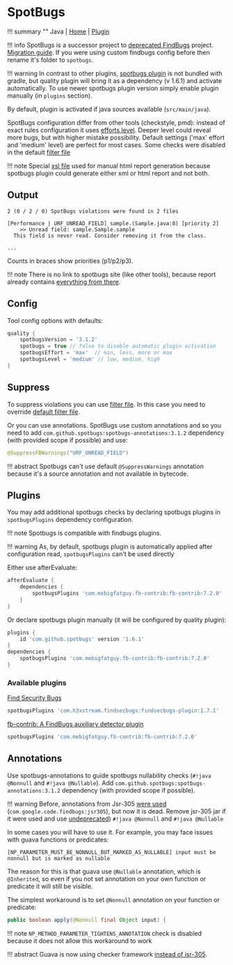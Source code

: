# SpotBugs

!!! summary ""
    Java | [Home](https://spotbugs.github.io) | [Plugin](http://spotbugs.readthedocs.io/en/latest/gradle.html)

!!! info
    SpotBugs is a successor project to [deprecated FindBugs](https://github.com/findbugsproject/findbugs) project.
    [Migration guide](http://spotbugs.readthedocs.io/en/latest/migration.html). If you were using custom 
    findbugs config before then rename it's folder to `spotbugs`.
    
!!! warning
    In contrast to other plugins, [spotbugs plugin](http://spotbugs.readthedocs.io/en/latest/gradle.html) is not bundled with gradle,
    but quality plugin will bring it as a dependency (v 1.6.1) and activate automatically.
    To use newer spotbugs plugin version simply enable plugin manually (in `plugins` section).    
    
By default, plugin is activated if java sources available (`src/main/java`).    

SpotBugs configuration differ from other tools (checkstyle, pmd): instead of exact rules configuration
it uses [efforts level](http://spotbugs.readthedocs.io/en/latest/effort.html). Deeper level could reveal more bugs, but with higher mistake possibility. 
Default settings ('max' effort and 'medium' level) are perfect for most cases. Some checks were disabled in the default 
[filter file](https://github.com/xvik/gradle-quality-plugin/blob/master/src/main/resources/ru/vyarus/quality/config/spotbugs/exclude.xml)

!!! note
    Special [xsl file](https://github.com/xvik/gradle-quality-plugin/blob/master/src/main/resources/ru/vyarus/quality/config/spotbugs/html-report-style.xsl) 
    used for manual html report generation because spotbugs plugin could generate either xml or html report and not both. 

## Output

```
2 (0 / 2 / 0) SpotBugs violations were found in 2 files

[Performance | URF_UNREAD_FIELD] sample.(Sample.java:8) [priority 2]
	>> Unread field: sample.Sample.sample
  This field is never read. Consider removing it from the class.
  
...  
```

Counts in braces show priorities (p1/p2/p3).

!!! note
    There is no link to spotbugs site (like other tools), because report already contains [everything from there](https://spotbugs.readthedocs.io/en/latest/bugDescriptions.html).

## Config

Tool config options with defaults:

```groovy
quality {
    spotbugsVersion = '3.1.2'
    spotbugs = true // false to disable automatic plugin activation
    spotbugsEffort = 'max'  // min, less, more or max
    spotbugsLevel = 'medium' // low, medium, high
}
```

## Suppress

To suppress violations you can use [filter file](http://spotbugs.readthedocs.io/en/latest/filter.html).
In this case you need to override [default filter file](https://github.com/xvik/gradle-quality-plugin/blob/master/src/main/resources/ru/vyarus/quality/config/spotbugs/exclude.xml).

Or you can use annotations. SpotBugs use custom annotations and so you need to add 
`com.github.spotbugs:spotbugs-annotations:3.1.2` dependency (with provided scope if possible) and use:

```java
@SuppressFBWarnings("URF_UNREAD_FIELD")
```

!!! abstract
    Spotbugs can't use default `@SuppressWarnings` annotation because it's a source annotation
    and not available in bytecode. 

## Plugins

You may add additional spotbugs checks by declaring spotbugs plugins in `spotbugsPlugins` dependency configuration.

!!! note
    Spotbugs is compatible with findbugs plugins.

!!! warning
    As, by default, spotbugs plugin is automatically applied after configuration read, `spotbugsPlugins` can't be used directly

Either use afterEvaluate:

```groovy
afterEvaluate {
    dependencies {
        spotbugsPlugins 'com.mebigfatguy.fb-contrib:fb-contrib:7.2.0'
    }
}
```

Or declare spotbugs plugin manually (it will be configured by quality plugin):

```groovy
plugins {
    id 'com.github.spotbugs' version '1.6.1'
}
dependencies {
    spotbugsPlugins 'com.mebigfatguy.fb-contrib:fb-contrib:7.2.0'
}
```

### Available plugins

[Find Security Bugs](http://find-sec-bugs.github.io/)

```groovy
spotbugsPlugins 'com.h3xstream.findsecbugs:findsecbugs-plugin:1.7.1'
```

[fb-contrib: A FindBugs auxiliary detector plugin](http://fb-contrib.sourceforge.net/)

```groovy
spotbugsPlugins 'com.mebigfatguy.fb-contrib:fb-contrib:7.2.0'
```

## Annotations

Use spotbugs-annotations to guide spotbugs nullability checks (`#!java @Nonnull` and `#!java @Nullable`).
Add ``com.github.spotbugs:spotbugs-annotations:3.1.2`` dependency (with provided scope if possible).

!!! warning
    Before,  annotations from Jsr-305 [were used](http://findbugs.sourceforge.net/manual/annotations.html) 
    (`com.google.code.findbugs:jsr305`), but now it is dead.
    Remove jsr-305 jar if it were used and use [undeprecated](https://github.com/spotbugs/spotbugs/issues/130))
    `#!java @Nonnull` and `#!java @Nullable`

In some cases you will have to use it.
For example, you may face issues with guava functions or predicates:

```
[NP_PARAMETER_MUST_BE_NONNULL_BUT_MARKED_AS_NULLABLE] input must be nonnull but is marked as nullable 
```

The reason for this is that guava use `@Nullable` annotation, which is `@Inherited`, so
even if you not set annotation on your own function or predicate it will still be visible.

The simplest workaround is to set `@Nonnull` annotation on your function or predicate:

```java
public boolean apply(@Nonnull final Object input) {
```

!!! note
    `NP_METHOD_PARAMETER_TIGHTENS_ANNOTATION` check is disabled because it does not allow this workaround to work

!!! abstract
    Guava is now using checker framework [instead of jsr-305](https://github.com/google/guava/issues/2960).